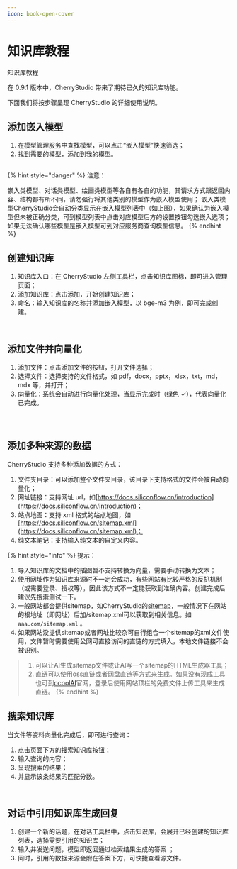 ```yaml
---
icon: book-open-cover
---
```


# 知识库教程

知识库教程

在 0.9.1 版本中，CherryStudio 带来了期待已久的知识库功能。

下面我们将按步骤呈现 CherryStudio 的详细使用说明。

## 添加嵌入模型

1. 在模型管理服务中查找模型，可以点击“嵌入模型”快速筛选；
2. 找到需要的模型，添加到我的模型。

<figure><img src="../.gitbook/assets/image.webp" alt=""><figcaption></figcaption></figure>

{% hint style="danger" %} 注意：

嵌入类模型、对话类模型、绘画类模型等各自有各自的功能，其请求方式跟返回内容、结构都有所不同，请勿强行将其他类别的模型作为嵌入模型使用；
嵌入类模型CherryStudio会自动分类显示在嵌入模型列表中（如上图），如果确认为嵌入模型但未被正确分类，可到模型列表中点击对应模型后方的设置按钮勾选嵌入选项；
如果无法确认哪些模型是嵌入模型可到对应服务商查询模型信息。 {% endhint %}

## 创建知识库

1. 知识库入口：在 CherryStudio 左侧工具栏，点击知识库图标，即可进入管理页面；
2. 添加知识库：点击添加，开始创建知识库；
3. 命名：输入知识库的名称并添加嵌入模型，以 bge-m3 为例，即可完成创建。

<figure><img src="../.gitbook/assets/image-1 (1).webp" alt=""><figcaption></figcaption></figure>

<figure><img src="../.gitbook/assets/image-2 (1).webp" alt=""><figcaption></figcaption></figure>

## 添加文件并向量化

1. 添加文件：点击添加文件的按钮，打开文件选择；
2. 选择文件：选择支持的文件格式，如 pdf，docx，pptx，xlsx，txt，md，mdx 等，并打开；
3. 向量化：系统会自动进行向量化处理，当显示完成时（绿色 ✓），代表向量化已完成。

<figure><img src="../.gitbook/assets/image-3.webp" alt=""><figcaption></figcaption></figure>

<figure><img src="../.gitbook/assets/image-4.webp" alt=""><figcaption></figcaption></figure>

<figure><img src="../.gitbook/assets/image-5.webp" alt=""><figcaption></figcaption></figure>



## 添加多种来源的数据

CherryStudio 支持多种添加数据的方式：

1. 文件夹目录：可以添加整个文件夹目录，该目录下支持格式的文件会被自动向量化；
2. 网址链接：支持网址 url，如[https://docs.siliconflow.cn/introduction](https://docs.siliconflow.cn/introduction)；
3. 站点地图：支持 xml 格式的站点地图，如[https://docs.siliconflow.cn/sitemap.xml](https://docs.siliconflow.cn/sitemap.xml)；
4. 纯文本笔记：支持输入纯文本的自定义内容。

{% hint style="info" %}
提示：

1. 导入知识库的文档中的插图暂不支持转换为向量，需要手动转换为文本；
2. 使用网址作为知识库来源时不一定会成功，有些网站有比较严格的反扒机制（或需要登录、授权等），因此该方式不一定能获取到准确内容。创建完成后建议先搜索测试一下。
3. 一般网站都会提供sitemap，如CherryStudio的[sitemap](https://docs.cherry-ai.com/cherry-studio/sitemap-pages.xml)，一般情况下在网站的根地址（即网址）后加/sitemap.xml可以获取到相关信息。如`aaa.com/sitemap.xml` 。
4. 如果网站没提供sitemap或者网址比较杂可自行组合一个sitemap的xml文件使用，文件暂时需要使用公网可直接访问的直链的方式填入，本地文件链接不会被识别。

> 1) 可以让AI生成sitemap文件或让AI写一个sitemap的HTML生成器工具；
> 2) 直链可以使用oss直链或者网盘直链等方式来生成。如果没有现成工具也可到[ocoolAI](https://one.ocoolai.com/login)官网，登录后使用网站顶栏的免费文件上传工具来生成直链。
{% endhint %}

## 搜索知识库

当文件等资料向量化完成后，即可进行查询：

1. 点击页面下方的搜索知识库按钮；
2. 输入查询的内容；
3. 呈现搜索的结果；
4. 并显示该条结果的匹配分数。

<figure><img src="../.gitbook/assets/image-7.webp" alt=""><figcaption></figcaption></figure>

<figure><img src="../.gitbook/assets/image-8.webp" alt=""><figcaption></figcaption></figure>

## 对话中引用知识库生成回复

1. 创建一个新的话题，在对话工具栏中，点击知识库，会展开已经创建的知识库列表，选择需要引用的知识库；
2. 输入并发送问题，模型即返回通过检索结果生成的答案 ；
3. 同时，引用的数据来源会附在答案下方，可快捷查看源文件。

<figure><img src="../.gitbook/assets/image-9.webp" alt=""><figcaption></figcaption></figure>

<figure><img src="../.gitbook/assets/image-10.webp" alt=""><figcaption></figcaption></figure>
